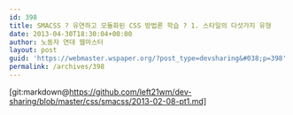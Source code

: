 ```yaml
---
id: 398
title: SMACSS ? 유연하고 모듈화된 CSS 방법론 학습 ? 1. 스타일의 다섯가지 유형
date: 2013-04-30T18:30:04+00:00
author: 노동자 연대 웹마스터
layout: post
guid: 'https://webmaster.wspaper.org/?post_type=devsharing&#038;p=398'
permalink: /archives/398
---
```

[git:markdown@https://github.com/left21wm/dev-sharing/blob/master/css/smacss/2013-02-08-pt1.md]